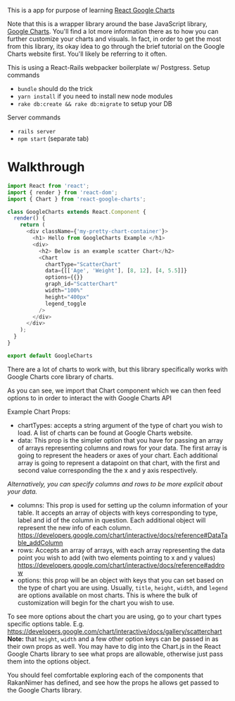 This is a app for purpose of learning [React Google Charts](https://github.com/RakanNimer/react-google-charts)

Note that this is a wrapper library around the base JavaScript library, [Google Charts](https://developers.google.com/chart/). You'll find a lot more information there as to how you can further customize your charts and visuals. In fact, in order to get the most from this library, its okay idea to go through the brief tutorial on the Google Charts website first. You'll likely be referring to it often.

This is using a React-Rails webpacker boilerplate w/ Postgress.
Setup commands
- `bundle` should do the trick
- `yarn install` if you need to install new node modules
- `rake db:create && rake db:migrate` to setup your DB

Server commands
- `rails server`
- `npm start` (separate tab)

# Walkthrough

```javascript
import React from 'react';
import { render } from 'react-dom';
import { Chart } from 'react-google-charts';

class GoogleCharts extends React.Component {
  render() {
    return (
      <div className={'my-pretty-chart-container'}>
        <h1> Hello from GoogleCharts Example </h1>
        <div>
          <h2> Below is an example scatter Chart</h2>
          <Chart
            chartType="ScatterChart"
            data={[['Age', 'Weight'], [8, 12], [4, 5.5]]}
            options={{}}
            graph_id="ScatterChart"
            width="100%"
            height="400px"
            legend_toggle
          />
        </div>
      </div>
    );
  }
}

export default GoogleCharts
```

There are a lot of charts to work with, but this library specifically works with Google Charts core library of charts.

As you can see, we import that Chart component which we can then feed options to in order to interact the with Google Charts API

Example Chart Props:
* chartTypes: accepts a string argument of the type of chart you wish to load. A list of charts can be found at Google Charts website.
* data: This prop is the simpler option that you have for passing an array of arrays representing columns and rows for your data. The first array is going to represent the headers or axes of your chart. Each additional array is going to represent a datapoint on that chart, with the first and second value corresponding the the x and y axis respectively.

*Alternatively, you can specify columns and rows to be more explicit about your data.*
* columns: This prop is used for setting up the column information of your table. It accepts an array of objects with keys corresponding to type, label and id of the column in question. Each additional object will represent the new info of each column.
https://developers.google.com/chart/interactive/docs/reference#DataTable_addColumn
* rows: Accepts an array of arrays, with each array representing the data point you wish to add (with two elements pointing to x and y values)
https://developers.google.com/chart/interactive/docs/reference#addrow
* options: this prop will be an object with keys that you can set based on the type of chart you are using. Usually, `title`, `height`, `width`, and `legend` are options available on most charts. This is where the bulk of customization will begin for the chart you wish to use.

To see more options about the chart you are using, go to your chart types specific options table.
E.g. https://developers.google.com/chart/interactive/docs/gallery/scatterchart
**Note:** that `height`, `width` and a few other option keys can be passed in as their own props as well. You may have to dig into the Chart.js in the React Google Charts library to see what props are allowable, otherwise just pass them into the options object.


You should feel comfortable exploring each of the components that RakanNimer has defined, and see how the props he allows get passed to the Google Charts library.







<!-- import React from 'react';
import { render } from 'react-dom';
import { Chart } from 'react-google-charts';

class BarChartExample extends React.Component {
  constructor(props){
    super(props)
    this.state = {
      data: {}
    }
  }

  componentDidMount(){
    fetch("/api/v1/students")
    .then(response => {
      if (response.ok) {
        return response;
      } else {
        let errorMessage = `${response.status} (${response.statusText})`,
            error = new Error(errorMessage);
        throw(error);
      }
    })
    .then(response => response.json())
    .then(body => {
      this.setState({ data: body.data });
    })
    .catch(error => console.error(`Error in fetch: ${error.message}`));
  }

  render() {

    return (
      <div className={'my-pretty-chart-container'}>
        <div>
          <h2> Below is an example Bar Chart</h2>
          <Chart
            chartType="BarChart"
            data={}
            options={{}}
            graph_id="BarChart"
            width="100%"
            height="400px"
            legend_toggle
          />
        </div>
      </div>
    );
  }
}

export default BarChartExample -->
